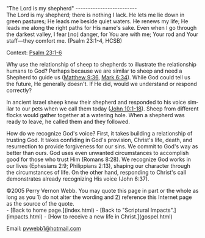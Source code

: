  <head> <title>(PVW) 2 Corinthians 12:7b-10: "... power is perfected in weakness."</title> <meta content="IE=9" http-equiv="X-UA-Compatible"></meta> <link href="css/page_style.css" rel="stylesheet" type="text/css"></link> </head><body lang="EN-US"><div class="page_style">"The Lord is my shepherd"
-------------------------

<div class="p"> The Lord is my shepherd;
 there is nothing I lack.
 He lets me lie down in green pastures;
 He leads me beside quiet waters.
 He renews my life;
 He leads me along the right paths
 for His name's sake.
 Even when I go through the darkest valley,
 I fear ⌊no⌋ danger,
 for You are with me;
 Your rod and Your staff—they comfort me. (Psalm 23:1-4, HCSB)

 Context: [Psalm 23:1-6](http://www.biblegateway.com/passage/?search=Psalm+23)</div>Why use the relationship of sheep to shepherds to illustrate the relationship humans to God? Perhaps because we are similar to sheep and need a Shepherd to guide us ([Matthew 9:36](http://www.biblegateway.com/passage/?search=Matthew+9:36), [Mark 6:34](http://www.biblegateway.com/passage/?search=Mark+6:34)). While God could tell us the future, He generally doesn't. If He did, would we understand or respond correctly?

In ancient Israel sheep knew their shepherd and responded to his voice similar to our pets when we call them today ([John 10:1-18](http://www.biblegateway.com/passage/?search=John+10:1-18)). Sheep from different flocks would gather together at a watering hole. When a shepherd was ready to leave, he called them and they followed.

How do we recognize God's voice? First, it takes building a relationship of trusting God. It takes confiding in God's provision, Christ's life, death, and resurrection to provide forgiveness for our sins. We commit to God's way as better than ours. God uses even unwanted circumstances to accomplish good for those who trust Him (Romans 8:28). We recognize God works in our lives (Ephesians 2:9; Philippians 2:13), shaping our character through the circumstances of life. On the other hand, responding to Christ's call demonstrates already recognizing His voice (John 6:37).

<div class="copy">©2005 Perry Vernon Webb. You may quote this page in part or the whole as long as you
 1) do not alter the wording and
 2) reference this Internet page as the source of the quote.</div> </div>- [Back to home page.](index.html)
- [Back to "Scriptural Impacts".](impacts.html)
- [How to receive a new life in Christ.](gospel.html)

Email: [pvwebb1@hotmail.com](mailto:pvwebb1@hotmail.com)

